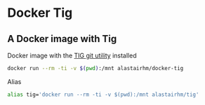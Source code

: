 # Docker Tig

## A Docker image with Tig

Docker image with the [TIG git utility](https://jonas.github.io/tig/) installed


```bash
docker run --rm -ti -v $(pwd):/mnt alastairhm/docker-tig
```

Alias
```bash
alias tig='docker run --rm -ti -v $(pwd):/mnt alastairhm/tig'
```

